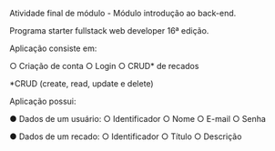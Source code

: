 Atividade final de módulo - Módulo introdução ao back-end.

Programa starter fullstack web developer 16ª edição.

Aplicação consiste em:

  ○ Criação de conta
  ○ Login
  ○ CRUD* de recados

*CRUD (create, read, update e delete)

Aplicação possui:

● Dados de um usuário:
  ○ Identificador
  ○ Nome
  ○ E-mail
  ○ Senha

● Dados de um recado:
  ○ Identificador
  ○ Título
  ○ Descrição
